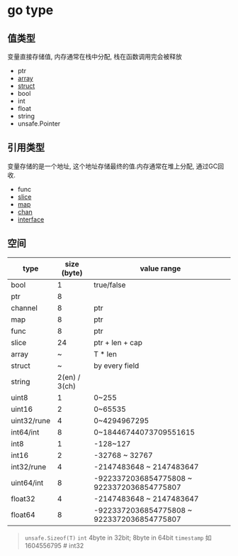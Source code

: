 # go type

## 值类型

变量直接存储值, 内存通常在栈中分配, 栈在函数调用完会被释放

- ptr  
- [array](go-array.md)  
- [struct](go-struct.md)  
- bool  
- int
- float  
- string  
- unsafe.Pointer

## 引用类型

变量存储的是一个地址, 这个地址存储最终的值.内存通常在堆上分配, 通过GC回收.

- func
- [slice](go-slice.md)  
- [map](go-map.md)  
- [chan](go-chan.md)  
- [interface](go-interface.md)

## 空间

| type        | size (byte)   | value range                                |
| ----------- | ------------- | ------------------------------------------ |
| bool        | 1             | true/false                                 |
| ptr         | 8             |
| channel     | 8             | ptr                                        |
| map         | 8             | ptr                                        |
| func        | 8             | ptr                                        |
| slice       | 24            | ptr + len + cap                            |
| array       | ~             | T * len                                    |
| struct      | ~             | by every field                             |
| string      | 2(en) / 3(ch) |                                            |
| uint8       | 1             | 0~255                                      |
| uint16      | 2             | 0~65535                                    |
| uint32/rune | 4             | 0~4294967295                               |
| int64/int   | 8             | 0~18446744073709551615                     |
| int8        | 1             | -128~127                                   |
| int16       | 2             | -32768 ~ 32767                             |
| int32/rune  | 4             | -2147483648 ~ 2147483647                   |
| uint64/int  | 8             | -9223372036854775808 ~ 9223372036854775807 |
| float32     | 4             | -2147483648 ~ 2147483647                   |
| float64     | 8             | -9223372036854775808 ~ 9223372036854775807 |

> `unsafe.Sizeof(T)`
> `int` 4byte in 32bit; 8byte in 64bit
> `timestamp` 如1604556795 # int32